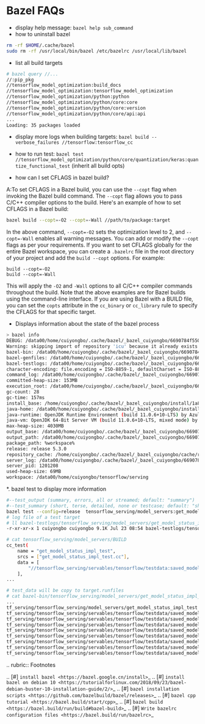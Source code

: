 # Bazel FAQs

* display help message: ``bazel help sub_command``
* how to uninstall bazel

```bash
rm -rf $HOME/.cache/bazel
sudo rm -rf /usr/local/bin/bazel /etc/bazelrc /usr/local/lib/bazel
```

* list all build targets

```bash
# bazel query //...
//:pip_pkg
//tensorflow_model_optimization:build_docs
//tensorflow_model_optimization:tensorflow_model_optimization
//tensorflow_model_optimization/python:python
//tensorflow_model_optimization/python/core:core
//tensorflow_model_optimization/python/core:version
//tensorflow_model_optimization/python/core/api:api
...
Loading: 35 packages loaded
```

* display more logs when building targets: ``bazel build --verbose_failures //tensorflow:tensorflow_cc``
* how to run test: ``bazel test //tensorflow_model_optimization/python/core/quantization/keras:quantize_functional_test`` (inherit all build opts)

* how can I set CFLAGS in bazel build?

A:To set CFLAGS in a Bazel build, you can use the `--copt` flag when invoking the Bazel build command. The `--copt` flag allows you to pass C/C++ compiler options to the build.
Here's an example of how to set CFLAGS in a Bazel build:

```bash
bazel build --copt=-O2 --copt=-Wall //path/to/package:target
```

In the above command, `--copt=-O2` sets the optimization level to 2, and `--copt=-Wall` enables all warning messages. You can add or modify the `--copt` flags as per your requirements.
If you want to set CFLAGS globally for the entire Bazel workspace, you can create a `.bazelrc` file in the root directory of your project and add the `build --copt` options. For example:

```
build --copt=-O2
build --copt=-Wall
```

This will apply the `-O2` and `-Wall` options to all C/C++ compiler commands throughout the build.
Note that the above examples are for Bazel builds using the command-line interface. If you are using Bazel with a BUILD file, you can set the `copts` attribute in the `cc_binary` or `cc_library` rule to specify the CFLAGS for that specific target.

* Displays information about the state of the bazel process

```sh
> bazel info
DEBUG: /data00/home/cuiyongbo/.cache/bazel/_bazel_cuiyongbo/6690784f550c9cc047d225d7f1dec4b8/external/org_tensorflow/third_party/repo.bzl:132:14: 
Warning: skipping import of repository 'icu' because it already exists.
bazel-bin: /data00/home/cuiyongbo/.cache/bazel/_bazel_cuiyongbo/6690784f550c9cc047d225d7f1dec4b8/execroot/tf_serving/bazel-out/k8-opt/bin
bazel-genfiles: /data00/home/cuiyongbo/.cache/bazel/_bazel_cuiyongbo/6690784f550c9cc047d225d7f1dec4b8/execroot/tf_serving/bazel-out/k8-opt/bin
bazel-testlogs: /data00/home/cuiyongbo/.cache/bazel/_bazel_cuiyongbo/6690784f550c9cc047d225d7f1dec4b8/execroot/tf_serving/bazel-out/k8-opt/testlogs
character-encoding: file.encoding = ISO-8859-1, defaultCharset = ISO-8859-1
command_log: /data00/home/cuiyongbo/.cache/bazel/_bazel_cuiyongbo/6690784f550c9cc047d225d7f1dec4b8/command.log
committed-heap-size: 153MB
execution_root: /data00/home/cuiyongbo/.cache/bazel/_bazel_cuiyongbo/6690784f550c9cc047d225d7f1dec4b8/execroot/tf_serving
gc-count: 28
gc-time: 157ms
install_base: /home/cuiyongbo/.cache/bazel/_bazel_cuiyongbo/install/1a80ecdfe78ff11e1566d5084a48c3f7
java-home: /data00/home/cuiyongbo/.cache/bazel/_bazel_cuiyongbo/install/1a80ecdfe78ff11e1566d5084a48c3f7/embedded_tools/jdk
java-runtime: OpenJDK Runtime Environment (build 11.0.6+10-LTS) by Azul Systems, Inc.
java-vm: OpenJDK 64-Bit Server VM (build 11.0.6+10-LTS, mixed mode) by Azul Systems, Inc.
max-heap-size: 4030MB
output_base: /data00/home/cuiyongbo/.cache/bazel/_bazel_cuiyongbo/6690784f550c9cc047d225d7f1dec4b8
output_path: /data00/home/cuiyongbo/.cache/bazel/_bazel_cuiyongbo/6690784f550c9cc047d225d7f1dec4b8/execroot/tf_serving/bazel-out
package_path: %workspace%
release: release 5.3.0
repository_cache: /home/cuiyongbo/.cache/bazel/_bazel_cuiyongbo/cache/repos/v1
server_log: /data00/home/cuiyongbo/.cache/bazel/_bazel_cuiyongbo/6690784f550c9cc047d225d7f1dec4b8/java.log.n36-182-109.cuiyongbo.log.java.20230721-140424.1201208
server_pid: 1201208
used-heap-size: 69MB
workspace: /data00/home/cuiyongbo/tensorflow/serving
```

*. bazel test to display more information

```bash
#--test_output (summary, errors, all or streamed; default: "summary")
#--test_summary (short, terse, detailed, none or testcase; default: "short")
bazel test --config=release  tensorflow_serving/model_servers:get_model_status_impl_test  --test_output=all
# log file of a test target
# ll bazel-testlogs/tensorflow_serving/model_servers/get_model_status_impl_test/test.log 
-r-xr-xr-x 1 cuiyongbo cuiyongbo 9.1K Jul 23 08:54 bazel-testlogs/tensorflow_serving/model_servers/get_model_status_impl_test/test.log

# cat tensorflow_serving/model_servers/BUILD
cc_test(
    name = "get_model_status_impl_test",
    srcs = ["get_model_status_impl_test.cc"],
    data = [
        "//tensorflow_serving/servables/tensorflow/testdata:saved_model_half_plus_two_2_versions",
    ],
...

# test_data will be copy to target.runfiles
# cat bazel-bin/tensorflow_serving/model_servers/get_model_status_impl_test.runfiles_manifest
...
tf_serving/tensorflow_serving/model_servers/get_model_status_impl_test /data00/home/cuiyongbo/.cache/bazel/_bazel_cuiyongbo/6690784f550c9cc047d225d7f1dec4b8/execroot/tf_serving/bazel-out/k8-opt/bin/tensorflow_serving/model_servers/get_model_status_impl_test
tf_serving/tensorflow_serving/servables/tensorflow/testdata/saved_model_half_plus_two_2_versions/00000123/assets/foo.txt /data00/home/cuiyongbo/tensorflow/serving/tensorflow_serving/servables/tensorflow/testdata/saved_model_half_plus_two_2_versions/00000123/assets/foo.txt
tf_serving/tensorflow_serving/servables/tensorflow/testdata/saved_model_half_plus_two_2_versions/00000123/saved_model.pb /data00/home/cuiyongbo/tensorflow/serving/tensorflow_serving/servables/tensorflow/testdata/saved_model_half_plus_two_2_versions/00000123/saved_model.pb
tf_serving/tensorflow_serving/servables/tensorflow/testdata/saved_model_half_plus_two_2_versions/00000123/variables/variables.data-00000-of-00001 /data00/home/cuiyongbo/tensorflow/serving/tensorflow_serving/servables/tensorflow/testdata/saved_model_half_plus_two_2_versions/00000123/variables/variables.data-00000-of-00001
tf_serving/tensorflow_serving/servables/tensorflow/testdata/saved_model_half_plus_two_2_versions/00000123/variables/variables.index /data00/home/cuiyongbo/tensorflow/serving/tensorflow_serving/servables/tensorflow/testdata/saved_model_half_plus_two_2_versions/00000123/variables/variables.index
tf_serving/tensorflow_serving/servables/tensorflow/testdata/saved_model_half_plus_two_2_versions/00000124/assets/foo.txt /data00/home/cuiyongbo/tensorflow/serving/tensorflow_serving/servables/tensorflow/testdata/saved_model_half_plus_two_2_versions/00000124/assets/foo.txt
tf_serving/tensorflow_serving/servables/tensorflow/testdata/saved_model_half_plus_two_2_versions/00000124/saved_model.pb /data00/home/cuiyongbo/tensorflow/serving/tensorflow_serving/servables/tensorflow/testdata/saved_model_half_plus_two_2_versions/00000124/saved_model.pb
tf_serving/tensorflow_serving/servables/tensorflow/testdata/saved_model_half_plus_two_2_versions/00000124/variables/variables.data-00000-of-00001 /data00/home/cuiyongbo/tensorflow/serving/tensorflow_serving/servables/tensorflow/testdata/saved_model_half_plus_two_2_versions/00000124/variables/variables.data-00000-of-00001
tf_serving/tensorflow_serving/servables/tensorflow/testdata/saved_model_half_plus_two_2_versions/00000124/variables/variables.index /data00/home/cuiyongbo/tensorflow/serving/tensorflow_serving/servables/tensorflow/testdata/saved_model_half_plus_two_2_versions/00000124/variables/variables.index
```


.. rubric:: Footnotes

.. [#] `install bazel <https://bazel.google.cn/install>`_
.. [#] `install bazel on debian 10 <https://tutorialforlinux.com/2018/09/23/bazel-debian-buster-10-installation-guide/2/>`_
.. [#] `bazel installation scripts <https://github.com/bazelbuild/bazel/releases>`_
.. [#] `bazel cpp tutorial <https://bazel.build/start/cpp>`_
.. [#] `bazel build <https://bazel.build/run/build#bazel-build>`_
.. [#] `Write bazelrc configuration files <https://bazel.build/run/bazelrc>`_